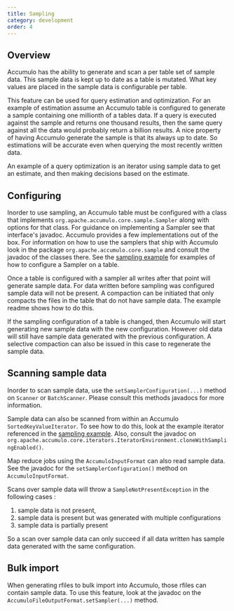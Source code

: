 ```yaml
---
title: Sampling
category: development
order: 4
---
```


## Overview

Accumulo has the ability to generate and scan a per table set of sample data.
This sample data is kept up to date as a table is mutated.  What key values are
placed in the sample data is configurable per table.

This feature can be used for query estimation and optimization.  For an example
of estimation assume an Accumulo table is configured to generate a sample
containing one millionth of a tables data.   If a query is executed against the
sample and returns one thousand results, then the same query against all the
data would probably return a billion results.  A nice property of having
Accumulo generate the sample is that its always up to date.  So estimations
will be accurate even when querying the most recently written data.

An example of a query optimization is an iterator using sample data to get an
estimate, and then making decisions based on the estimate.

## Configuring

Inorder to use sampling, an Accumulo table must be configured with a class that
implements `org.apache.accumulo.core.sample.Sampler` along with options for
that class.  For guidance on implementing a Sampler see that interface's
javadoc.  Accumulo provides a few implementations out of the box.   For
information on how to use the samplers that ship with Accumulo look in the
package `org.apache.accumulo.core.sample` and consult the javadoc of the
classes there.  See the [sampling example][example] for examples of how to
configure a Sampler on a table.

Once a table is configured with a sampler all writes after that point will
generate sample data.  For data written before sampling was configured sample
data will not be present.  A compaction can be initiated that only compacts the
files in the table that do not have sample data.   The example readme shows how
to do this.

If the sampling configuration of a table is changed, then Accumulo will start
generating new sample data with the new configuration.   However old data will
still have sample data generated with the previous configuration.  A selective
compaction can also be issued in this case to regenerate the sample data.

## Scanning sample data

Inorder to scan sample data, use the `setSamplerConfiguration(...)`  method on
`Scanner` or `BatchScanner`.  Please consult this methods javadocs for more
information.

Sample data can also be scanned from within an Accumulo `SortedKeyValueIterator`.
To see how to do this, look at the example iterator referenced in the [sampling example][example].
Also, consult the javadoc on `org.apache.accumulo.core.iterators.IteratorEnvironment.cloneWithSamplingEnabled()`.

Map reduce jobs using the `AccumuloInputFormat` can also read sample data.  See
the javadoc for the `setSamplerConfiguration()` method on
`AccumuloInputFormat`.

Scans over sample data will throw a `SampleNotPresentException` in the following cases :

1. sample data is not present,
2. sample data is present but was generated with multiple configurations
3. sample data is partially present

So a scan over sample data can only succeed if all data written has sample data
generated with the same configuration.

## Bulk import

When generating rfiles to bulk import into Accumulo, those rfiles can contain
sample data.  To use this feature, look at the javadoc on the
`AccumuloFileOutputFormat.setSampler(...)` method.

[example]: https://github.com/apache/accumulo-examples/blob/master/docs/sample.md
